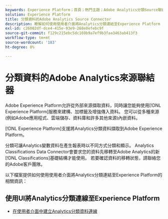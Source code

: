 ```yaml
---
keywords: Experience Platform；首頁；熱門主題；Adobe Analytics分類Source聯結器
solution: Experience Platform
title: 分類資料的Adobe Analytics Source Connector
description: 瞭解如何使用使用者介面將Analytics分類連結至Experience Platform
exl-id: c26002df-dce4-415e-93e9-268e0efebc9f
source-git-commit: f129c215ebc5dc169b9a7ef9b3faa3463ab413f3
workflow-type: tm+mt
source-wordcount: '183'
ht-degree: 0%

---
```


# 分類資料的Adobe Analytics來源聯結器

Adobe Experience Platform允許從外部來源擷取資料，同時讓您能夠使用[!DNL Experience Platform]服務來建構、加標籤及增強傳入資料。 您可以從多種來源(例如Adobe應用程式、雲端儲存、資料庫和許多其他來源)內嵌資料。

[!DNL Experience Platform]支援將Analytics分類資料擷取到Adobe Experience Platform。

分類可讓Analytics變數資料在產生報表時以不同方式分類和顯示。 Analytics Classifications Data Connector會要求您的資料先移轉至Adobe Analytics的新[!DNL Classifications]基礎結構才能使用。 若要確認資料的移轉狀態，請聯絡您的Adobe客戶團隊。

以下檔案提供如何使用使用者介面將Analytics分類連結至Experience Platform的相關資訊：

## 使用UI將Analytics分類連線至Experience Platform

- [在使用者介面中建立Analytics分類資料連線](../../tutorials/ui/create/adobe-applications/classifications.md)
